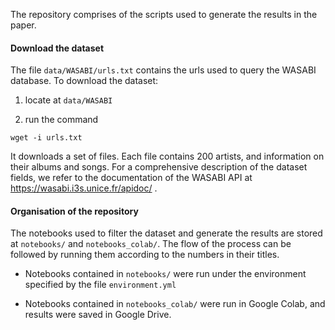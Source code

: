 The repository comprises of the scripts used to generate the results in the paper. 

#### Download the dataset

The file `data/WASABI/urls.txt` contains the urls used to query the WASABI database. To download the dataset:

1. locate at `data/WASABI`

2. run the command 

```wget -i urls.txt```

It downloads a set of files. Each file contains 200 artists, and information on their albums and songs. For a comprehensive description of the dataset fields, we refer to the documentation of the WASABI API at https://wasabi.i3s.unice.fr/apidoc/ .

#### Organisation of the repository

The notebooks used to filter the dataset and generate the results are stored at `notebooks/` and `notebooks_colab/`. The flow of the process can be followed by running them according to the numbers in their titles.

- Notebooks contained in `notebooks/` were run under the environment specified by the file `environment.yml`

- Notebooks contained in `notebooks_colab/` were run in Google Colab, and results were saved in Google Drive. 